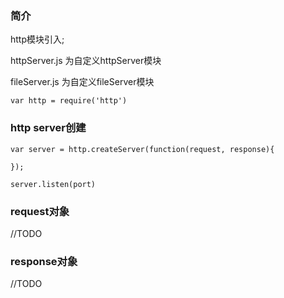 

### 简介

http模块引入;

httpServer.js 为自定义httpServer模块

fileServer.js 为自定义fileServer模块

```
var http = require('http')

```


### http server创建

```
var server = http.createServer(function(request, response){
    
});

server.listen(port)
```


### request对象
//TODO

### response对象
//TODO

